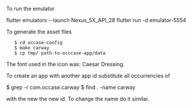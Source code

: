 To run the emulator

   flutter emulators --launch Nexus_5X_API_28
   flutter run -d emulator-5554

To generate the asset files

```
   $ cd occase-config
   $ make carway
   $ cp tmp/ path-to-occcase-app/data
```

The font used in the icon was: Caesar Dressing.

To create an app with another app id substitute all occurrencies
of 

   $ grep -r com.occase.carway
   $ find . -name carway

with the new the new id. To change the name do it similar.

